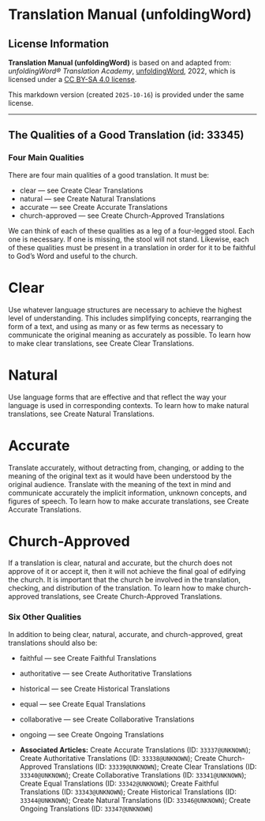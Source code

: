 # Translation Manual (unfoldingWord)

## License Information

**Translation Manual (unfoldingWord)** is based on and adapted from: _unfoldingWord® Translation Academy_, [unfoldingWord](https://unfoldingword.org/utw), 2022, which is licensed under a [CC BY-SA 4.0 license](https://creativecommons.org/licenses/by-sa/4.0/legalcode.en).

This markdown version (created `2025-10-16`) is provided under the same license.



--------------------------------

## The Qualities of a Good Translation (id: 33345)

### Four Main Qualities

There are four main qualities of a good translation. It must be:

* clear — see Create Clear Translations
* natural — see Create Natural Translations
* accurate — see Create Accurate Translations
* church\-approved — see Create Church\-Approved Translations

We can think of each of these qualities as a leg of a four\-legged stool. Each one is necessary. If one is missing, the stool will not stand. Likewise, each of these qualities must be present in a translation in order for it to be faithful to God’s Word and useful to the church.

Clear
=====

Use whatever language structures are necessary to achieve the highest level of understanding. This includes simplifying concepts, rearranging the form of a text, and using as many or as few terms as necessary to communicate the original meaning as accurately as possible. To learn how to make clear translations, see Create Clear Translations.

Natural
=======

Use language forms that are effective and that reflect the way your language is used in corresponding contexts. To learn how to make natural translations, see Create Natural Translations.

Accurate
========

Translate accurately, without detracting from, changing, or adding to the meaning of the original text as it would have been understood by the original audience. Translate with the meaning of the text in mind and communicate accurately the implicit information, unknown concepts, and figures of speech. To learn how to make accurate translations, see Create Accurate Translations.

Church\-Approved
================

If a translation is clear, natural and accurate, but the church does not approve of it or accept it, then it will not achieve the final goal of edifying the church. It is important that the church be involved in the translation, checking, and distribution of the translation. To learn how to make church\-approved translations, see Create Church\-Approved Translations.

### Six Other Qualities

In addition to being clear, natural, accurate, and church\-approved, great translations should also be:

* faithful — see Create Faithful Translations
* authoritative — see Create Authoritative Translations
* historical — see Create Historical Translations
* equal — see Create Equal Translations
* collaborative — see Create Collaborative Translations
* ongoing — see Create Ongoing Translations

* **Associated Articles:** Create Accurate Translations (ID: `33337@UNKNOWN`); Create Authoritative Translations (ID: `33338@UNKNOWN`); Create Church-Approved Translations (ID: `33339@UNKNOWN`); Create Clear Translations (ID: `33340@UNKNOWN`); Create Collaborative Translations (ID: `33341@UNKNOWN`); Create Equal Translations (ID: `33342@UNKNOWN`); Create Faithful Translations (ID: `33343@UNKNOWN`); Create Historical Translations (ID: `33344@UNKNOWN`); Create Natural Translations (ID: `33346@UNKNOWN`); Create Ongoing Translations (ID: `33347@UNKNOWN`)

